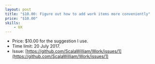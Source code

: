 ```yaml
---
layout: post
title: "$10.00: Figure out how to add work items more conveniently"
price: "$10.00"
skills:
    - UX
---
```


- Price: $10.00 for the suggestion I use.
- Time limit: 20 July 2017.
- Issue: [https://github.com/ScalaWilliam/Work/issues/1](https://github.com/ScalaWilliam/Work/issues/1)
